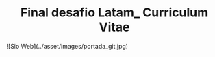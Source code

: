 <h1 align="center"> Final desafio Latam_  Curriculum Vitae</h1>
![Sio Web](../asset/images/portada_git.jpg)
